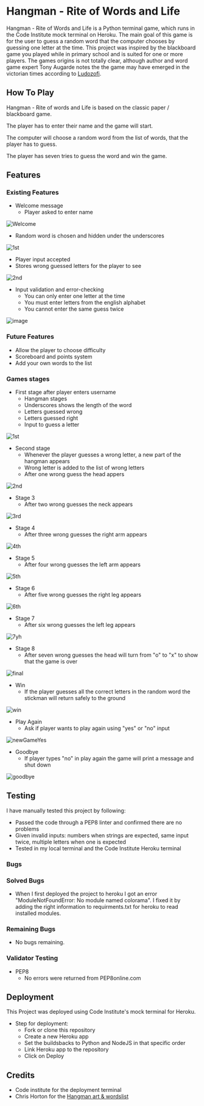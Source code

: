 # Hangman - Rite of Words and Life
Hangman - Rite of Words and Life is a Python terminal game, which runs in the Code Institute mock terminal on Heroku. 
The main goal of this game is for the user to guess a random word that the computer chooses by guessing one letter at the time. This project was inspired by the blackboard game you played while in primary school and is suited for one or more players.
The games origins is not totally clear, although author and word game expert Tony Augarde notes the the game may have emerged in the victorian times according to [Ludozofi](https://www.ludozofi.com/home/games/hangman/). 

## How To Play
Hangman - Rite of words and Life is based on the classic paper / blackboard game.

The player has to enter their name and the game will start.

The computer will choose a random word from the list of words, that the player has to guess.

The player has seven tries to guess the word and win the game.

## Features
### Existing Features
- Welcome message
  - Player asked to enter name
  
![Welcome](https://user-images.githubusercontent.com/43667190/159117058-a93a00d5-81fb-4bb2-a515-8e8c8188da68.PNG)

- Random word is chosen and hidden under the underscores

![1st](https://user-images.githubusercontent.com/43667190/159117157-d6b1fa97-6345-4d27-8c05-c2cb2e775ab9.PNG)

- Player input accepted
- Stores wrong guessed letters for the player to see

![2nd](https://user-images.githubusercontent.com/43667190/159117188-e6ee3b32-769f-40e3-882b-e9ece59428b5.PNG)

- Input validation and error-checking
  - You can only enter one letter at the time
  - You must enter letters from the english alphabet
  - You cannot enter the same guess twice

![image](https://user-images.githubusercontent.com/43667190/159118388-e8371cec-bca0-46f4-a6f0-31b171a3c5a3.png)

### Future Features
- Allow the player to choose difficulty
- Scoreboard and points system
- Add your own words to the list 

### Games stages
- First stage after player enters username
  - Hangman stages
  - Underscores shows the length of the word
  - Letters guessed wrong
  - Letters guessed right
  - Input to guess a letter

![1st](https://user-images.githubusercontent.com/43667190/159118730-3bbf8afd-8f11-4fb9-8ca9-c64ffb79b124.PNG)

- Second stage
  - Whenever the player guesses a wrong letter, a new part of the hangman appears
  - Wrong letter is added to the list of wrong letters
  - After one wrong guess the head appers
  
![2nd](https://user-images.githubusercontent.com/43667190/159118928-c90d1236-50be-4ae2-b5a1-31f3bd7c784f.PNG)

- Stage 3
  - After two wrong guesses the neck appears

![3rd](https://user-images.githubusercontent.com/43667190/159118992-be6c51d6-8930-4814-9826-9cd5d16d0161.PNG)

- Stage 4
  - After three wrong guesses the right arm appears

![4th](https://user-images.githubusercontent.com/43667190/159119169-797da5f0-03ad-4f0c-ada9-734b82fb8bf0.PNG)

- Stage 5
  - After four wrong guesses the left arm appears

![5th](https://user-images.githubusercontent.com/43667190/159119181-6de34372-7b34-478b-a24a-678016474e06.PNG)

- Stage 6
  - After five wrong guesses the right leg appears

![6th](https://user-images.githubusercontent.com/43667190/159119184-3ec9aa3e-792e-4625-a687-78aa11b869bb.PNG)

- Stage 7
  - After six wrong guesses the left leg appears

![7yh](https://user-images.githubusercontent.com/43667190/159119189-8a8d50c8-265a-4074-9fae-4413be3ea43c.PNG)

- Stage 8
  - After seven wrong guesses the head will turn from "o" to "x" to show that the game is over

![final](https://user-images.githubusercontent.com/43667190/159119210-76cf2e22-be84-4d95-9c58-fe9cee3c3bd0.PNG)

- Win
  - If the player guesses all the correct letters in the random word the stickman will return safely to the ground

![win](https://user-images.githubusercontent.com/43667190/159119215-0bb187e4-d267-41a7-b087-760dda03f800.PNG)

- Play Again
  - Ask if player wants to play again using "yes" or "no" input

![newGameYes](https://user-images.githubusercontent.com/43667190/159119231-046dda07-7142-4586-9e71-e9422ac1c9ad.PNG)

- Goodbye
  - If player types "no" in play again the game will print a message and shut down

![goodbye](https://user-images.githubusercontent.com/43667190/159119238-d1bb23ba-1f26-47bb-ba84-304ff808c98f.PNG)

## Testing
I have manually tested this project by following:
- Passed the code through a PEP8 linter and confirmed there are no problems
- Given invalid inputs: numbers when strings are expected, same input twice, multiple letters when one is expected
- Tested in my local terminal and the Code Institute Heroku terminal

### Bugs
### Solved Bugs
- When I first deployed the project to heroku I got an error "ModuleNotFoundError: No module named colorama". I fixed it by adding the right information to requirments.txt for heroku to read installed modules.

### Remaining Bugs
- No bugs remaining.

### Validator Testing
- PEP8
  - No errors were returned from PEP8online.com
  
## Deployment
This Project was deployed using Code Institute's mock terminal for Heroku.
- Step for deployment:
  - Fork or clone this repository
  - Create a new Heroku app
  - Set the buildsbacks to Python and NodeJS in that specific order
  - Link Heroku app to the repository
  - Click on Deploy
  
## Credits
- Code institute for the deployment terminal
- Chris Horton for the [Hangman art & wordslist](https://gist.github.com/chrishorton/8510732aa9a80a03c829b09f12e20d9c) 
